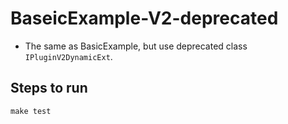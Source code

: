 # BaseicExample-V2-deprecated

+ The same as BasicExample, but use deprecated class `IPluginV2DynamicExt`.

## Steps to run

```shell
make test
```
